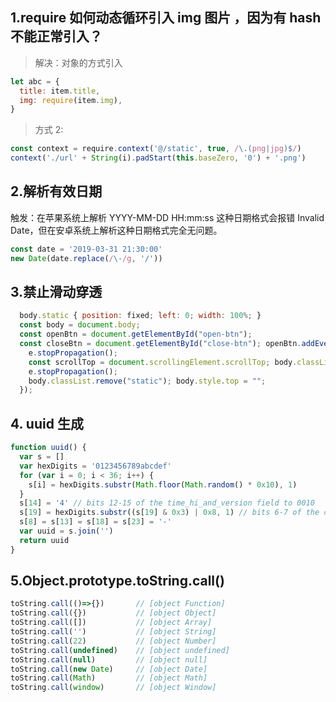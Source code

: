 <!--
 * @Author: your name
 * @Date: 2021-10-09 09:47:16
 * @LastEditTime: 2021-11-12 17:49:55
 * @LastEditors: Please set LastEditors
 * @Description: In User Settings Edit
 * @FilePath: \lcz_document\docs\js\accumulation.md
-->

## 1.require 如何动态循环引入 img 图片 ，因为有 hash 不能正常引入？

> 解决：对象的方式引入

```js
let abc = {
  title: item.title,
  img: require(item.img),
}
```

> 方式 2:

```js
const context = require.context('@/static', true, /\.(png|jpg)$/)
context('./url' + String(i).padStart(this.baseZero, '0') + '.png')
```

## 2.解析有效日期

触发：在苹果系统上解析 YYYY-MM-DD HH:mm:ss 这种日期格式会报错 Invalid Date，但在安卓系统上解析这种日期格式完全无问题。

```js
const date = '2019-03-31 21:30:00'
new Date(date.replace(/\-/g, '/'))
```

## 3.禁止滑动穿透

```js
  body.static { position: fixed; left: 0; width: 100%; }
  const body = document.body;
  const openBtn = document.getElementById("open-btn");
  const closeBtn = document.getElementById("close-btn"); openBtn.addEventListener("click", e => {
    e.stopPropagation();
    const scrollTop = document.scrollingElement.scrollTop; body.classList.add("static"); body.style.top = `-${scrollTop}px`; }); closeBtn.addEventListener("click", e => {
    e.stopPropagation();
    body.classList.remove("static"); body.style.top = "";
  });


```

## 4. uuid 生成

```js
function uuid() {
  var s = []
  var hexDigits = '0123456789abcdef'
  for (var i = 0; i < 36; i++) {
    s[i] = hexDigits.substr(Math.floor(Math.random() * 0x10), 1)
  }
  s[14] = '4' // bits 12-15 of the time_hi_and_version field to 0010
  s[19] = hexDigits.substr((s[19] & 0x3) | 0x8, 1) // bits 6-7 of the clock_seq_hi_and_reserved to 01
  s[8] = s[13] = s[18] = s[23] = '-'
  var uuid = s.join('')
  return uuid
}
```

## 5.Object.prototype.toString.call() 
```js
toString.call(()=>{})       // [object Function]
toString.call({})           // [object Object]
toString.call([])           // [object Array]
toString.call('')           // [object String]
toString.call(22)           // [object Number]
toString.call(undefined)    // [object undefined]
toString.call(null)         // [object null]
toString.call(new Date)     // [object Date]
toString.call(Math)         // [object Math]
toString.call(window)       // [object Window]
```